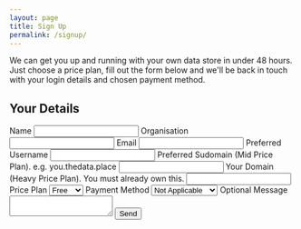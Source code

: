 ```yaml
---
layout: page
title: Sign Up
permalink: /signup/
---
```


We can get you up and running with your own data store in under 48 hours. Just choose a price plan, fill out the form below and we'll be back in touch with your login details and chosen payment method.

## Your Details

<form action="https://formspree.io/mistergough@gmail.com"
      method="POST">
    <label for="name">Name</label>
    <input type="text" name="name">
    <label for="organisation">Organisation</label>
    <input type="text" name="organisation">
    <label for="_replyto">Email</label>
    <input type="email" name="_replyto">
    <label for="username">Preferred Username</label>
    <input type="text" name="username">
        <label for="subdomain">Preferred Sudomain (Mid Price Plan). e.g. you.thedata.place</label>
    <input type="text" name="subdomain">
            <label for="domain">Your Domain (Heavy Price Plan). You must already own this.</label>
    <input type="text" name="domain">
    <label for="priceplan">Price Plan</label>
    <select name="priceplan">
  <option value="free">Free</option>
  <option value="basic">Basic</option>
  <option value="mid">Mid</option>
  <option value="heavy">Heavy</option>
</select>
    <label for="paymentmethod">Payment Method</label>
    <select name="paymentmethod">
  <option value="notapplicable">Not Applicable</option>
  <option value="cardmonthly">Card/Monthly</option>
  <option value="cardannual">Card/Annual</option>
  <option value="purchaseorder">Purchase Order</option>
</select>
    <label for="message">Optional Message</label>
    <textarea name="message"></textarea>
    <input class="button" type="submit" value="Send">
</form>